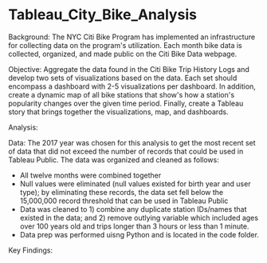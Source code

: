 # Tableau_City_Bike_Analysis

Background: The NYC Citi Bike Program has implemented an infrastructure for collecting data on the program's utilization.  Each month bike data is collected, organized, and made public on the Citi Bike Data webpage.


Objective:  Aggregate the data found in the Citi Bike Trip History Logs and develop two sets of visualizations based on the data.  Each set should encompass a dashboard with 2-5 visualizations per dashboard.  In addition, create a dynamic map of all bike stations that show's how a station's popularity changes over the given time period.  Finally, create a Tableau story that brings together the visualizations, map, and dashboards. 


Analysis:

Data:  The 2017 year was chosen for this analysis to get the most recent set of data that did not exceed the number of records that could be used in Tableau Public.  The data was organized and cleaned as follows:
- All twelve months were combined together
- Null values were eliminated (null values existed for birth year and user type); by eliminating these records, the data set fell below the 15,000,000 record threshold that can be used in Tableau Public
- Data was cleaned to 1) combine any duplicate station IDs/names that existed in the data; and 2) remove outlying variable which included ages over 100 years old and trips longer than 3 hours or less than 1 minute.
- Data prep was performed uisng Python and is located in the code folder. 


Key Findings:
